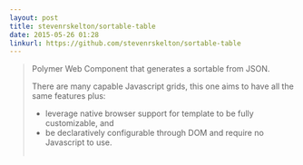 ```yaml
---
layout: post
title: stevenrskelton/sortable-table
date: 2015-05-26 01:28
linkurl: https://github.com/stevenrskelton/sortable-table
---
```


> Polymer Web Component that generates a sortable <table> from JSON.
> 
> There are many capable Javascript grids, this one aims to have all the same features plus:
> - leverage native browser support for template to be fully customizable, and
> - be declaratively configurable through DOM and require no Javascript to use.

